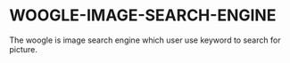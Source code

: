 # WOOGLE-IMAGE-SEARCH-ENGINE
The woogle is image  search engine which user use keyword to search for picture.
